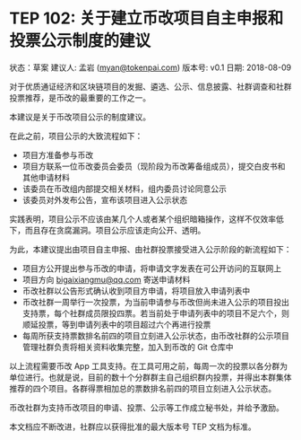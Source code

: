 # TEP 102: 关于建立币改项目自主申报和投票公示制度的建议

状态：草案
建议人: 孟岩 (myan@tokenpai.com)
版本号: v0.1
日期: 2018-08-09

对于优质通证经济和区块链项目的发掘、遴选、公示、信息披露、社群调查和社群投票推荐，是币改的最重要的工作之一。

本建议是关于币改项目公示的制度建议。

在此之前，项目公示的大致流程如下：

* 项目方准备参与币改
* 项目方联系一位币改委员会委员（现阶段为币改筹备组成员），提交白皮书和其他申请材料
* 该委员在币改组内部提交相关材料，组内委员讨论同意公示
* 该委员对外发布公告，宣布该项目进入公示状态

实践表明，项目公示不应该由某几个人或者某个组织暗箱操作，这样不仅效率低下，而且存在贪腐漏洞。项目公示应该走向公开、透明。

为此，本建议提出由项目自主申报、由社群投票接受进入公示阶段的新流程如下：

* 项目方公开提出参与币改的申请，将申请文字发表在可公开访问的互联网上
* 项目方向 bigaixiangmu@qq.com 寄送申请材料
* 币改社群以公告形式确认收到项目方申请，将项目放入申请列表中
* 币改社群一周举行一次投票，为当前申请参与币改但尚未进入公示的项目投出支持票，每个社群成员限投四票。若当前处于申请列表中的项目不足六个，则顺延投票，等到申请列表中的项目超过六个再进行投票
* 每周所获支持票数排名前四的项目立刻进入公示状态，由币改社群的公示项目管理社群负责将相关资料收集完整，加入到币改的 Git 仓库中

以上流程需要币改 App 工具支持。在工具可用之前，每周一次的投票以各分群为单位进行。也就是说，目前的数十个分群群主自己组织群内投票，并得出本群集体推荐的四个项目。各群得票相加总的票数排名前四的项目立刻进入公示状态。

币改社群为支持币改项目的申请、投票、公示等工作成立秘书处，并给予激励。

本文档应不断改进，社群应以获得批准的最大版本号 TEP 文档为标准。





